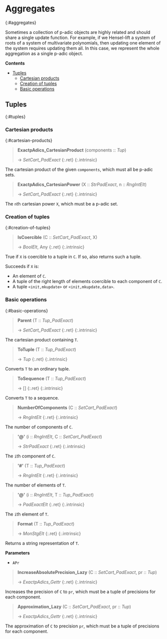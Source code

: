 # Aggregates
{:#aggregates}


Sometimes a collection of p-adic objects are highly related and should share a single update function. For example, if we Hensel-lift a system of roots of a system of multivariate polynomials, then updating one element of the system requires updating them all. In this case, we represent the whole aggregation as a single p-adic object.


**Contents**
* [Tuples](#tuples)
  * [Cartesian products](#cartesian-products)
  * [Creation of tuples](#creation-of-tuples)
  * [Basic operations](#basic-operations)

## Tuples
{:#tuples}

### Cartesian products
{:#cartesian-products}

<a id="ExactpAdics_CartesianProduct--Tup"></a><a id="ExactpAdics_CartesianProduct"></a>
> **ExactpAdics_CartesianProduct** (components :: *Tup*)
> 
> -> *SetCart_PadExact*
> {:.ret}
{:.intrinsic}

The cartesian product of the given `components`, which must all be p-adic sets.


<a id="ExactpAdics_CartesianPower--StrPadExact--etc"></a><a id="ExactpAdics_CartesianPower"></a><a id="ExactpAdics_CartesianPower--StrPadExact--RngIntElt"></a>
> **ExactpAdics_CartesianPower** (X :: *StrPadExact*, n :: *RngIntElt*)
> 
> -> *SetCart_PadExact*
> {:.ret}
{:.intrinsic}

The `n`th cartesian power `X`, which must be a p-adic set.


### Creation of tuples
{:#creation-of-tuples}

<a id="IsCoercible"></a><a id="IsCoercible--SetCart_PadExact--any"></a><a id="IsCoercible--SetCart_PadExact--etc"></a>
> **IsCoercible** (C :: *SetCart_PadExact*, X)
> 
> -> *BoolElt*, Any
> {:.ret}
{:.intrinsic}

True if `X` is coercible to a tuple in `C`. If so, also returns such a tuple.

Succeeds if `X` is:
- An element of `C`.
- A tuple of the right length of elements coercible to each component of `C`.
- A tuple `<init,mkupdate>` or `<init,mkupdate,data>`.


### Basic operations
{:#basic-operations}

<a id="Parent--Tup_PadExact"></a><a id="Parent"></a>
> **Parent** (T :: *Tup_PadExact*)
> 
> -> *SetCart_PadExact*
> {:.ret}
{:.intrinsic}

The cartesian product containing `T`.


<a id="ToTuple"></a><a id="ToTuple--Tup_PadExact"></a>
> **ToTuple** (T :: *Tup_PadExact*)
> 
> -> *Tup*
> {:.ret}
{:.intrinsic}

Converts `T` to an ordinary tuple.


<a id="ToSequence--Tup_PadExact"></a><a id="ToSequence"></a>
> **ToSequence** (T :: *Tup_PadExact*)
> 
> -> []
> {:.ret}
{:.intrinsic}

Converts `T` to a sequence.


<a id="NumberOfComponents--SetCart_PadExact"></a><a id="NumberOfComponents"></a>
> **NumberOfComponents** (C :: *SetCart_PadExact*)
> 
> -> *RngIntElt*
> {:.ret}
{:.intrinsic}

The number of components of `C`.


<a id="@--RngIntElt--etc"></a><a id="@--RngIntElt--SetCart_PadExact"></a><a id="@"></a>
> **\'@\'** (i :: *RngIntElt*, C :: *SetCart_PadExact*)
> 
> -> *StrPadExact*
> {:.ret}
{:.intrinsic}

The `i`th component of `C`.


<a id="#"></a><a id="#--Tup_PadExact"></a>
> **\'#\'** (T :: *Tup_PadExact*)
> 
> -> *RngIntElt*
> {:.ret}
{:.intrinsic}

The number of elements of `T`.


<a id="@--RngIntElt--etc-2"></a><a id="@-2"></a><a id="@--RngIntElt--Tup_PadExact"></a>
> **\'@\'** (i :: *RngIntElt*, T :: *Tup_PadExact*)
> 
> -> *PadExactElt*
> {:.ret}
{:.intrinsic}

The `i`th element of `T`.


<a id="Format--Tup_PadExact"></a><a id="Format"></a>
> **Format** (T :: *Tup_PadExact*)
> 
> -> *MonStgElt*
> {:.ret}
{:.intrinsic}

Returns a string representation of `T`.

**Parameters**
- `APr`

<a id="IncreaseAbsolutePrecision_Lazy"></a><a id="IncreaseAbsolutePrecision_Lazy--SetCart_PadExact--etc"></a><a id="IncreaseAbsolutePrecision_Lazy--SetCart_PadExact--Tup"></a>
> **IncreaseAbsolutePrecision_Lazy** (C :: *SetCart_PadExact*, pr :: *Tup*)
> 
> -> *ExactpAdics_Gettr*
> {:.ret}
{:.intrinsic}

Increases the precision of `C` to `pr`, which must be a tuple of precisions for each component.


<a id="Approximation_Lazy"></a><a id="Approximation_Lazy--SetCart_PadExact--etc"></a><a id="Approximation_Lazy--SetCart_PadExact--Tup"></a>
> **Approximation_Lazy** (C :: *SetCart_PadExact*, pr :: *Tup*)
> 
> -> *ExactpAdics_Gettr*
> {:.ret}
{:.intrinsic}

The approximation of `C` to precision `pr`, which must be a tuple of precisions for each component.



